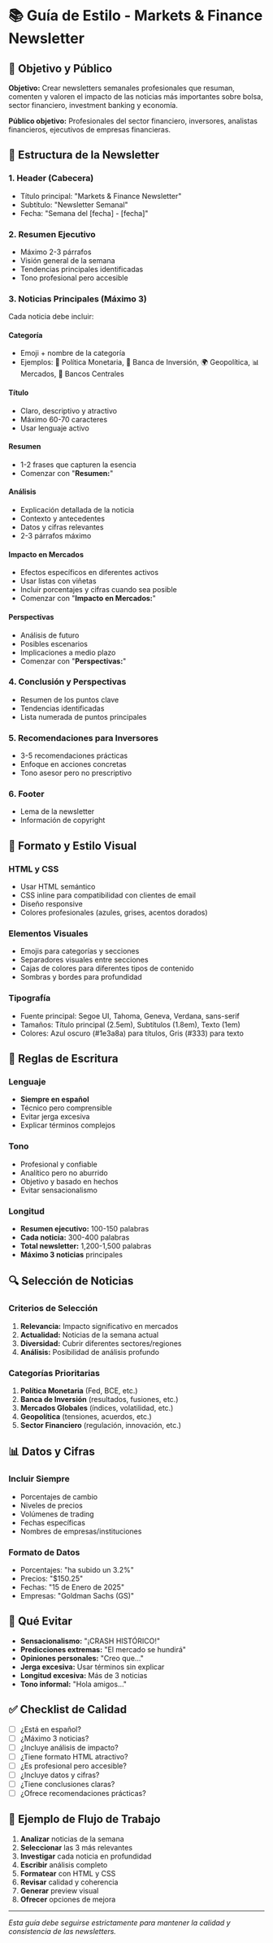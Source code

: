# 📚 Guía de Estilo - Markets & Finance Newsletter

## 🎯 Objetivo y Público

**Objetivo:** Crear newsletters semanales profesionales que resuman, comenten y valoren el impacto de las noticias más importantes sobre bolsa, sector financiero, investment banking y economía.

**Público objetivo:** Profesionales del sector financiero, inversores, analistas financieros, ejecutivos de empresas financieras.

## 📰 Estructura de la Newsletter

### 1. **Header (Cabecera)**
- Título principal: "Markets & Finance Newsletter"
- Subtítulo: "Newsletter Semanal"
- Fecha: "Semana del [fecha] - [fecha]"

### 2. **Resumen Ejecutivo**
- Máximo 2-3 párrafos
- Visión general de la semana
- Tendencias principales identificadas
- Tono profesional pero accesible

### 3. **Noticias Principales (Máximo 3)**
Cada noticia debe incluir:

#### **Categoría**
- Emoji + nombre de la categoría
- Ejemplos: 🚨 Política Monetaria, 💼 Banca de Inversión, 🌍 Geopolítica, 📊 Mercados, 🏦 Bancos Centrales

#### **Título**
- Claro, descriptivo y atractivo
- Máximo 60-70 caracteres
- Usar lenguaje activo

#### **Resumen**
- 1-2 frases que capturen la esencia
- Comenzar con "**Resumen:**"

#### **Análisis**
- Explicación detallada de la noticia
- Contexto y antecedentes
- Datos y cifras relevantes
- 2-3 párrafos máximo

#### **Impacto en Mercados**
- Efectos específicos en diferentes activos
- Usar listas con viñetas
- Incluir porcentajes y cifras cuando sea posible
- Comenzar con "**Impacto en Mercados:**"

#### **Perspectivas**
- Análisis de futuro
- Posibles escenarios
- Implicaciones a medio plazo
- Comenzar con "**Perspectivas:**"

### 4. **Conclusión y Perspectivas**
- Resumen de los puntos clave
- Tendencias identificadas
- Lista numerada de puntos principales

### 5. **Recomendaciones para Inversores**
- 3-5 recomendaciones prácticas
- Enfoque en acciones concretas
- Tono asesor pero no prescriptivo

### 6. **Footer**
- Lema de la newsletter
- Información de copyright

## 🎨 Formato y Estilo Visual

### **HTML y CSS**
- Usar HTML semántico
- CSS inline para compatibilidad con clientes de email
- Diseño responsive
- Colores profesionales (azules, grises, acentos dorados)

### **Elementos Visuales**
- Emojis para categorías y secciones
- Separadores visuales entre secciones
- Cajas de colores para diferentes tipos de contenido
- Sombras y bordes para profundidad

### **Tipografía**
- Fuente principal: Segoe UI, Tahoma, Geneva, Verdana, sans-serif
- Tamaños: Título principal (2.5em), Subtítulos (1.8em), Texto (1em)
- Colores: Azul oscuro (#1e3a8a) para títulos, Gris (#333) para texto

## 📝 Reglas de Escritura

### **Lenguaje**
- **Siempre en español**
- Técnico pero comprensible
- Evitar jerga excesiva
- Explicar términos complejos

### **Tono**
- Profesional y confiable
- Analítico pero no aburrido
- Objetivo y basado en hechos
- Evitar sensacionalismo

### **Longitud**
- **Resumen ejecutivo:** 100-150 palabras
- **Cada noticia:** 300-400 palabras
- **Total newsletter:** 1,200-1,500 palabras
- **Máximo 3 noticias** principales

## 🔍 Selección de Noticias

### **Criterios de Selección**
1. **Relevancia:** Impacto significativo en mercados
2. **Actualidad:** Noticias de la semana actual
3. **Diversidad:** Cubrir diferentes sectores/regiones
4. **Análisis:** Posibilidad de análisis profundo

### **Categorías Prioritarias**
1. **Política Monetaria** (Fed, BCE, etc.)
2. **Banca de Inversión** (resultados, fusiones, etc.)
3. **Mercados Globales** (índices, volatilidad, etc.)
4. **Geopolítica** (tensiones, acuerdos, etc.)
5. **Sector Financiero** (regulación, innovación, etc.)

## 📊 Datos y Cifras

### **Incluir Siempre**
- Porcentajes de cambio
- Niveles de precios
- Volúmenes de trading
- Fechas específicas
- Nombres de empresas/instituciones

### **Formato de Datos**
- Porcentajes: "ha subido un 3.2%"
- Precios: "$150.25"
- Fechas: "15 de Enero de 2025"
- Empresas: "Goldman Sachs (GS)"

## 🚫 Qué Evitar

- **Sensacionalismo:** "¡CRASH HISTÓRICO!"
- **Predicciones extremas:** "El mercado se hundirá"
- **Opiniones personales:** "Creo que..."
- **Jerga excesiva:** Usar términos sin explicar
- **Longitud excesiva:** Más de 3 noticias
- **Tono informal:** "Hola amigos..."

## ✅ Checklist de Calidad

- [ ] ¿Está en español?
- [ ] ¿Máximo 3 noticias?
- [ ] ¿Incluye análisis de impacto?
- [ ] ¿Tiene formato HTML atractivo?
- [ ] ¿Es profesional pero accesible?
- [ ] ¿Incluye datos y cifras?
- [ ] ¿Tiene conclusiones claras?
- [ ] ¿Ofrece recomendaciones prácticas?

## 🎯 Ejemplo de Flujo de Trabajo

1. **Analizar** noticias de la semana
2. **Seleccionar** las 3 más relevantes
3. **Investigar** cada noticia en profundidad
4. **Escribir** análisis completo
5. **Formatear** con HTML y CSS
6. **Revisar** calidad y coherencia
7. **Generar** preview visual
8. **Ofrecer** opciones de mejora

---

*Esta guía debe seguirse estrictamente para mantener la calidad y consistencia de las newsletters.* 